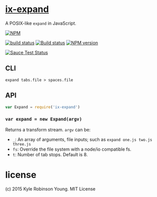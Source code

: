 # [ix-expand](http://pubs.opengroup.org/onlinepubs/9699919799/utilities/expand.html)

A POSIX-like `expand` in JavaScript.

[![NPM](https://nodei.co/npm/ix-expand.png?downloads=true&downloadRank=true&stars=true)](https://nodei.co/npm/ix-expand/)

[![build status](https://secure.travis-ci.org/shama/ix-expand.svg)](https://travis-ci.org/shama/ix-expand)
[![Build status](https://ci.appveyor.com/api/projects/status/9237tat1hx6dxfy2)](https://ci.appveyor.com/project/shama/ix-expand)
[![NPM version](https://badge.fury.io/js/ix-expand.svg)](https://badge.fury.io/js/ix-expand)

<!-- [![browser support][https://ci.testling.com/shama/ix-expand.png]][https://ci.testling.com/shama/ix-expand] -->
[![Sauce Test Status](https://saucelabs.com/browser-matrix/shama.svg)](https://saucelabs.com/u/shama)

## CLI

```shell
expand tabs.file > spaces.file
```

## API

```js
var Expand = require('ix-expand')
```

### `var expand = new Expand(argv)`
Returns a transform stream. `argv` can be:

* `_`: An array of arguments, file inputs; such as `expand one.js two.js three.js`
* `fs`: Override the file system with a node/io compatible fs.
* `t`: Number of tab stops. Default is 8.

# license
(c) 2015 Kyle Robinson Young. MIT License
